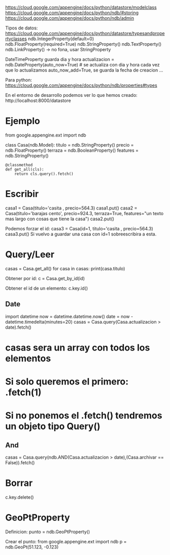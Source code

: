 https://cloud.google.com/appengine/docs/python/datastore/modelclass
https://cloud.google.com/appengine/docs/python/ndb/#storing
https://cloud.google.com/appengine/docs/python/ndb/admin



Tipos de datos:
https://cloud.google.com/appengine/docs/python/datastore/typesandpropertyclasses
ndb.IntegerProperty(default=0)
ndb.FloatProperty(required=True)
ndb.StringProperty()
ndb.TextProperty()
ndb.LinkProperty() -> no fona, usar StringProperty

DateTimeProperty guarda dia y hora
actualizacion = ndb.DateProperty(auto_now=True) # se actualiza con dia y hora cada vez que lo actualizamos
auto_now_add=True, se guarda la fecha de creacion
...

Para python:
https://cloud.google.com/appengine/docs/python/ndb/properties#types


En el entorno de desarrollo podemos ver lo que hemos creado:
http://localhost:8000/datastore


# Ejemplo
from google.appengine.ext import ndb

class Casa(ndb.Model):
    titulo = ndb.StringProperty()
    precio = ndb.FloatProperty()
    terraza = ndb.BooleanProperty()
    features = ndb.StringProperty()

    @classmethod
    def get_all(cls):
        return cls.query().fetch()


# Escribir
casa1 = Casa(titulo='casita , precio=564.3)
casa1.put()
casa2 = Casa(titulo='barajas cento', precio=924.3, terraza=True, features="un texto mas largo con cosas que tiene la casa")
casa2.put()

Podemos forzar el id:
casa3 = Casa(id=1, titulo='casita , precio=564.3)
casa3.put()
Si vuelvo a guardar una casa con id=1 sobreescribira a esta.



# Query/Leer
casas = Casa.get_all()
for casa in casas:
    print(casa.titulo)

Obtener por id:
c = Casa.get_by_id(id)

Obtener el id de un elemento:
c.key.id()


## Date
import datetime
now =  datetime.datetime.now()
date = now - datetime.timedelta(minutes=20)
casas = Casa.query(Casa.actualizacion > date).fetch()
  # casas sera un array con todos los elementos
  # Si solo queremos el primero: .fetch(1)
  # Si no ponemos el .fetch() tendremos un objeto tipo Query()


## And
casas = Casa.query(ndb.AND(Casa.actualizacion > date),(Casa.archivar == False)).fetch()



# Borrar
c.key.delete()


# GeoPtProperty

Definicion:
punto = ndb.GeoPtProperty()

Crear el punto:
from google.appengine.ext import ndb
p = ndb.GeoPt(51.123, -0.123)
